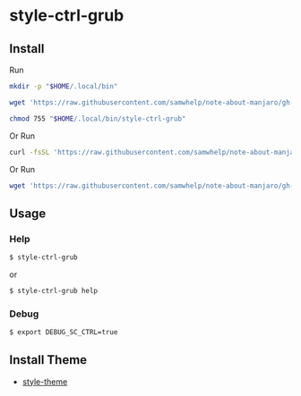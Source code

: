 
# style-ctrl-grub

## Install

Run

``` sh
mkdir -p "$HOME/.local/bin"

wget 'https://raw.githubusercontent.com/samwhelp/note-about-manjaro/gh-pages/_demo/project/style-grub/style-ctrl/style-ctrl-grub' -O "$HOME/.local/bin/style-ctrl-grub"

chmod 755 "$HOME/.local/bin/style-ctrl-grub"
```

Or Run

``` sh
curl -fsSL 'https://raw.githubusercontent.com/samwhelp/note-about-manjaro/gh-pages/_demo/project/style-grub/style-ctrl/remote-install.sh' | bash
```

Or Run

``` sh
wget 'https://raw.githubusercontent.com/samwhelp/note-about-manjaro/gh-pages/_demo/project/style-grub/style-ctrl/remote-install.sh' -q -O - | bash
```


## Usage


### Help

``` sh
$ style-ctrl-grub
```

or

``` sh
$ style-ctrl-grub help
```


### Debug

``` sh
$ export DEBUG_SC_CTRL=true
```


## Install Theme

* [style-theme](../style-theme)
